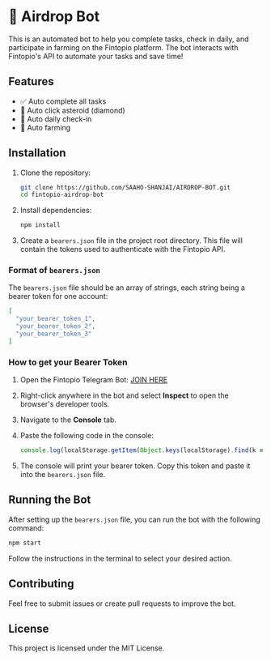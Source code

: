 # 🚀 Airdrop Bot

This is an automated bot to help you complete tasks, check in daily, and participate in farming on the Fintopio platform. The bot interacts with Fintopio's API to automate your tasks and save time!

## Features

- ✅ Auto complete all tasks
- 💎 Auto click asteroid (diamond)
- 📅 Auto daily check-in
- 🌱 Auto farming

## Installation

1. Clone the repository:

   ```bash
   git clone https://github.com/SAAHO-SHANJAI/AIRDROP-BOT.git
   cd fintopio-airdrop-bot
   ```

2. Install dependencies:

   ```bash
   npm install
   ```

3. Create a `bearers.json` file in the project root directory. This file will contain the tokens used to authenticate with the Fintopio API.

### Format of `bearers.json`

The `bearers.json` file should be an array of strings, each string being a bearer token for one account:

```json
[
  "your_bearer_token_1",
  "your_bearer_token_2",
  "your_bearer_token_3"
]
```

### How to get your Bearer Token

1. Open the Fintopio Telegram Bot: [JOIN HERE](https://fintop.io/2uM1qMLs5F)
2. Right-click anywhere in the bot and select **Inspect** to open the browser's developer tools.
3. Navigate to the **Console** tab.
4. Paste the following code in the console:

   ```javascript
   console.log(localStorage.getItem(Object.keys(localStorage).find(k => k.startsWith('authToken_'))));
   ```

5. The console will print your bearer token. Copy this token and paste it into the `bearers.json` file.

## Running the Bot

After setting up the `bearers.json` file, you can run the bot with the following command:

```bash
npm start
```

Follow the instructions in the terminal to select your desired action.

## Contributing

Feel free to submit issues or create pull requests to improve the bot.

## License

This project is licensed under the MIT License.
